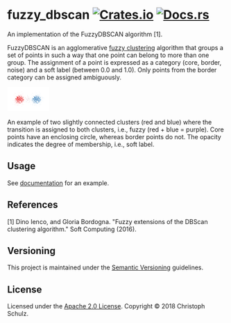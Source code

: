 # fuzzy_dbscan [![Crates.io](https://img.shields.io/crates/v/fuzzy_dbscan.svg)](https://crates.io/crates/fuzzy_dbscan) [![Docs.rs](https://docs.rs/fuzzy_dbscan/badge.svg)](https://docs.rs/fuzzy_dbscan)

An implementation of the FuzzyDBSCAN algorithm [1].

FuzzyDBSCAN is an agglomerative [fuzzy clustering](https://en.wikipedia.org/wiki/Fuzzy_clustering) algorithm that groups a set of points in such a way that one point can belong to more than one group. The assignment of a point is expressed as a category (core, border, noise) and a soft label (between 0.0 and 1.0). Only points from the border category can be assigned ambiguously.

![Example](https://github.com/schulzch/fuzzy_dbscan/raw/master/doc/example.svg?sanitize=true)

An example of two slightly connected clusters (red and blue) where the transition is assigned to both clusters, i.e., fuzzy (red + blue = purple).
Core points have an enclosing circle, whereas border points do not.
The opacity indicates the degree of membership, i.e., soft label.

## Usage

See [documentation](https://docs.rs/fuzzy_dbscan) for an example.

## References

[1] Dino Ienco, and Gloria Bordogna. "Fuzzy extensions of the DBScan clustering algorithm." Soft Computing (2016).

## Versioning

This project is maintained under the [Semantic Versioning](http://semver.org/) guidelines.

## License

Licensed under the [Apache 2.0 License](https://www.apache.org/licenses/LICENSE-2.0). Copyright &copy; 2018 Christoph Schulz.

